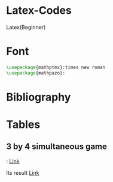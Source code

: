 # Latex-Codes
Latex(Beginner)

# Font #

```Latex
\usepackage{mathptmx}:times new roman
\usepackage{mathpazo}:
```

# Bibliography #


# Tables #

## 3 by 4 simultaneous game ##

: [Link](./Simultaneous_Game_Tables.tex)

Its result
[Link](./3by4gametable.png)
